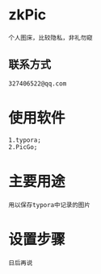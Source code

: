 # zkPic
    个人图床，比较隐私，非礼勿窥
## 联系方式
    327406522@qq.com
 
# 使用软件  
    1.typora;
    2.PicGo;

# 主要用途 
    用以保存typora中记录的图片

# 设置步骤
    日后再说

